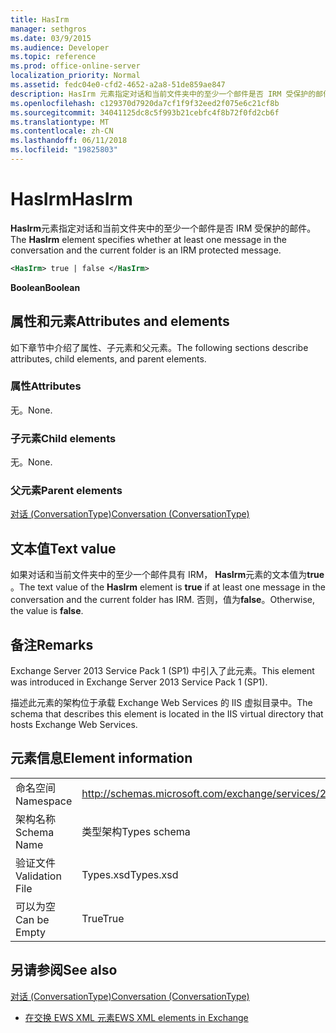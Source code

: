 ```yaml
---
title: HasIrm
manager: sethgros
ms.date: 03/9/2015
ms.audience: Developer
ms.topic: reference
ms.prod: office-online-server
localization_priority: Normal
ms.assetid: fedc04e0-cfd2-4652-a2a8-51de859ae847
description: HasIrm 元素指定对话和当前文件夹中的至少一个邮件是否 IRM 受保护的邮件。
ms.openlocfilehash: c129370d7920da7cf1f9f32eed2f075e6c21cf8b
ms.sourcegitcommit: 34041125dc8c5f993b21cebfc4f8b72f0fd2cb6f
ms.translationtype: MT
ms.contentlocale: zh-CN
ms.lasthandoff: 06/11/2018
ms.locfileid: "19825803"
---
```

# <a name="hasirm"></a><span data-ttu-id="e71f8-103">HasIrm</span><span class="sxs-lookup"><span data-stu-id="e71f8-103">HasIrm</span></span>

<span data-ttu-id="e71f8-104">**HasIrm**元素指定对话和当前文件夹中的至少一个邮件是否 IRM 受保护的邮件。</span><span class="sxs-lookup"><span data-stu-id="e71f8-104">The **HasIrm** element specifies whether at least one message in the conversation and the current folder is an IRM protected message.</span></span> 
  
```XML
<HasIrm> true | false </HasIrm>
```

 <span data-ttu-id="e71f8-105">**Boolean**</span><span class="sxs-lookup"><span data-stu-id="e71f8-105">**Boolean**</span></span>
## <a name="attributes-and-elements"></a><span data-ttu-id="e71f8-106">属性和元素</span><span class="sxs-lookup"><span data-stu-id="e71f8-106">Attributes and elements</span></span>

<span data-ttu-id="e71f8-107">如下章节中介绍了属性、子元素和父元素。</span><span class="sxs-lookup"><span data-stu-id="e71f8-107">The following sections describe attributes, child elements, and parent elements.</span></span>
  
### <a name="attributes"></a><span data-ttu-id="e71f8-108">属性</span><span class="sxs-lookup"><span data-stu-id="e71f8-108">Attributes</span></span>

<span data-ttu-id="e71f8-109">无。</span><span class="sxs-lookup"><span data-stu-id="e71f8-109">None.</span></span>
  
### <a name="child-elements"></a><span data-ttu-id="e71f8-110">子元素</span><span class="sxs-lookup"><span data-stu-id="e71f8-110">Child elements</span></span>

<span data-ttu-id="e71f8-111">无。</span><span class="sxs-lookup"><span data-stu-id="e71f8-111">None.</span></span>
  
### <a name="parent-elements"></a><span data-ttu-id="e71f8-112">父元素</span><span class="sxs-lookup"><span data-stu-id="e71f8-112">Parent elements</span></span>

[<span data-ttu-id="e71f8-113">对话 (ConversationType)</span><span class="sxs-lookup"><span data-stu-id="e71f8-113">Conversation (ConversationType)</span></span>](conversation-conversationtype.md)
  
## <a name="text-value"></a><span data-ttu-id="e71f8-114">文本值</span><span class="sxs-lookup"><span data-stu-id="e71f8-114">Text value</span></span>

<span data-ttu-id="e71f8-115">如果对话和当前文件夹中的至少一个邮件具有 IRM， **HasIrm**元素的文本值为**true** 。</span><span class="sxs-lookup"><span data-stu-id="e71f8-115">The text value of the **HasIrm** element is **true** if at least one message in the conversation and the current folder has IRM.</span></span> <span data-ttu-id="e71f8-116">否则，值为**false**。</span><span class="sxs-lookup"><span data-stu-id="e71f8-116">Otherwise, the value is **false**.</span></span>
  
## <a name="remarks"></a><span data-ttu-id="e71f8-117">备注</span><span class="sxs-lookup"><span data-stu-id="e71f8-117">Remarks</span></span>

<span data-ttu-id="e71f8-118">Exchange Server 2013 Service Pack 1 (SP1) 中引入了此元素。</span><span class="sxs-lookup"><span data-stu-id="e71f8-118">This element was introduced in Exchange Server 2013 Service Pack 1 (SP1).</span></span>
  
<span data-ttu-id="e71f8-119">描述此元素的架构位于承载 Exchange Web Services 的 IIS 虚拟目录中。</span><span class="sxs-lookup"><span data-stu-id="e71f8-119">The schema that describes this element is located in the IIS virtual directory that hosts Exchange Web Services.</span></span>
  
## <a name="element-information"></a><span data-ttu-id="e71f8-120">元素信息</span><span class="sxs-lookup"><span data-stu-id="e71f8-120">Element information</span></span>

|||
|:-----|:-----|
|<span data-ttu-id="e71f8-121">命名空间</span><span class="sxs-lookup"><span data-stu-id="e71f8-121">Namespace</span></span>  <br/> |http://schemas.microsoft.com/exchange/services/2006/types  <br/> |
|<span data-ttu-id="e71f8-122">架构名称</span><span class="sxs-lookup"><span data-stu-id="e71f8-122">Schema Name</span></span>  <br/> |<span data-ttu-id="e71f8-123">类型架构</span><span class="sxs-lookup"><span data-stu-id="e71f8-123">Types schema</span></span>  <br/> |
|<span data-ttu-id="e71f8-124">验证文件</span><span class="sxs-lookup"><span data-stu-id="e71f8-124">Validation File</span></span>  <br/> |<span data-ttu-id="e71f8-125">Types.xsd</span><span class="sxs-lookup"><span data-stu-id="e71f8-125">Types.xsd</span></span>  <br/> |
|<span data-ttu-id="e71f8-126">可以为空</span><span class="sxs-lookup"><span data-stu-id="e71f8-126">Can be Empty</span></span>  <br/> |<span data-ttu-id="e71f8-127">True</span><span class="sxs-lookup"><span data-stu-id="e71f8-127">True</span></span>  <br/> |
   
## <a name="see-also"></a><span data-ttu-id="e71f8-128">另请参阅</span><span class="sxs-lookup"><span data-stu-id="e71f8-128">See also</span></span>



[<span data-ttu-id="e71f8-129">对话 (ConversationType)</span><span class="sxs-lookup"><span data-stu-id="e71f8-129">Conversation (ConversationType)</span></span>](conversation-conversationtype.md)


- [<span data-ttu-id="e71f8-130">在交换 EWS XML 元素</span><span class="sxs-lookup"><span data-stu-id="e71f8-130">EWS XML elements in Exchange</span></span>](ews-xml-elements-in-exchange.md)

